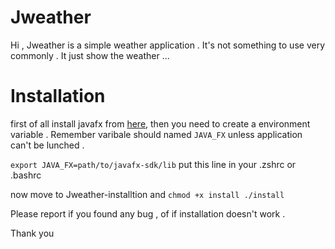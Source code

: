 # Jweather

Hi , Jweather is a simple weather application . It's not something to use very commonly . It just show the weather ... 


# Installation 

first of all install javafx from [here](https://openjfx.io/), then you need to create a environment variable . Remember varibale should named ``JAVA_FX`` unless application can't be lunched . 

``
export JAVA_FX=path/to/javafx-sdk/lib
``
put this line in your .zshrc or .bashrc

now move to Jweather-installtion and 
``chmod +x install
./install
``

Please report if you found any bug , of if installation doesn't work . 

Thank you 

